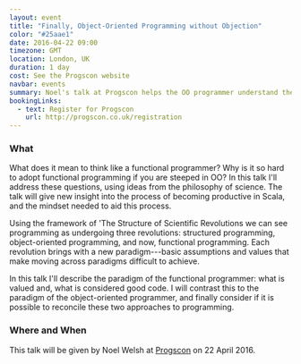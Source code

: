 ```yaml
---
layout: event
title: "Finally, Object-Oriented Programming without Objection"
color: "#25aae1"
date: 2016-04-22 09:00
timezone: GMT
location: London, UK
duration: 1 day
cost: See the Progscon website
navbar: events
summary: Noel's talk at Progscon helps the OO programmer understand the FP mindset
bookingLinks:
  - text: Register for Progscon
    url: http://progscon.co.uk/registration
---
```


### What

What does it mean to think like a functional programmer? Why is it so hard to adopt functional programming if you are steeped in OO? In this talk I'll address these questions, using ideas from the philosophy of science. The talk will give new insight into the process of becoming productive in Scala, and the mindset needed to aid this process.

Using the framework of 'The Structure of Scientific Revolutions we can see programming as undergoing three revolutions: structured programming, object-oriented programming, and now, functional programming. Each revolution brings with a new paradigm---basic assumptions and values that make moving across paradigms difficult to achieve.

In this talk I'll describe the paradigm of the functional programmer: what is valued and, what is considered good code. I will contrast this to the paradigm of the object-oriented programmer, and finally consider if it is possible to reconcile these two approaches to programming.

### Where and When

This talk will be given by Noel Welsh at [Progscon][progscon] on 22 April 2016.

[progscon]: http://progscon.co.uk/
